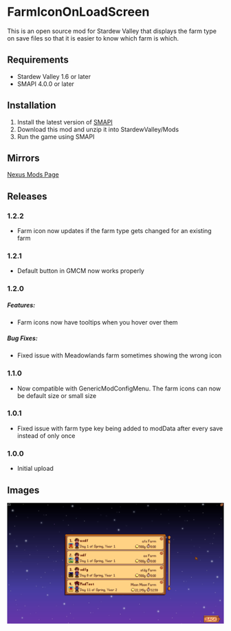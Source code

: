# FarmIconOnLoadScreen
This is an open source mod for Stardew Valley that displays the farm type on save files so that it is easier to know which farm is which.

## Requirements
- Stardew Valley 1.6 or later
- SMAPI 4.0.0 or later

## Installation
1. Install the latest version of [SMAPI](https://www.nexusmods.com/stardewvalley/mods/2400)
2. Download this mod and unzip it into StardewValley/Mods
3. Run the game using SMAPI

## Mirrors
[Nexus Mods Page](https://www.nexusmods.com/stardewvalley/mods/24344)

## Releases
### 1.2.2
  - Farm icon now updates if the farm type gets changed for an existing farm

### 1.2.1
  - Default button in GMCM now works properly

### 1.2.0
  ##### Features:
  - Farm icons now have tooltips when you hover over them
  ##### Bug Fixes:
  - Fixed issue with Meadowlands farm sometimes showing the wrong icon

### 1.1.0
- Now compatible with GenericModConfigMenu. The farm icons can now be default size or small size

### 1.0.1
- Fixed issue with farm type key being added to modData after every save instead of only once

### 1.0.0
- Initial upload

## Images
![alt text](images/SmallIcons.png)